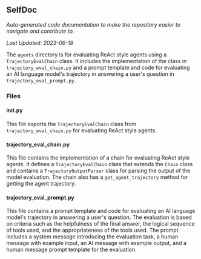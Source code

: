 <!--- START SELFDOC --->
## SelfDoc
_Auto-generated code documentation to make the repository easier to navigate and contribute to._

_Last Updated: 2023-06-18_

The `agents` directory is for evaluating ReAct style agents using a `TrajectoryEvalChain` class. It includes the implementation of the class in `trajectory_eval_chain.py` and a prompt template and code for evaluating an AI language model's trajectory in answering a user's question in `trajectory_eval_prompt.py`.

### Files
#### __init__.py
This file exports the `TrajectoryEvalChain` class from `trajectory_eval_chain.py` for evaluating ReAct style agents.

#### trajectory_eval_chain.py
This file contains the implementation of a chain for evaluating ReAct style agents. It defines a `TrajectoryEvalChain` class that extends the `Chain` class and contains a `TrajectoryOutputParser` class for parsing the output of the model evaluation. The chain also has a `get_agent_trajectory` method for getting the agent trajectory.

#### trajectory_eval_prompt.py
This file contains a prompt template and code for evaluating an AI language model's trajectory in answering a user's question. The evaluation is based on criteria such as the helpfulness of the final answer, the logical sequence of tools used, and the appropriateness of the tools used. The prompt includes a system message introducing the evaluation task, a human message with example input, an AI message with example output, and a human message prompt template for the evaluation.

<!--- END SELFDOC --->